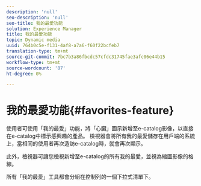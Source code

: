 ```yaml
---
description: 'null'
seo-description: 'null'
seo-title: 我的最愛功能
solution: Experience Manager
title: 我的最愛功能
topic: Dynamic media
uuid: 764b0c5e-f131-4af8-a7a6-f60f22bcfeb7
translation-type: tm+mt
source-git-commit: 7bc7b3a86fbcdc57cfdc31745fae3afc06e44b15
workflow-type: tm+mt
source-wordcount: '87'
ht-degree: 0%

---
```



# 我的最愛功能{#favorites-feature}

使用者可使用「我的最愛」功能，將「心臟」圖示新增至e-catalog影像，以直接在e-catalog中標示感興趣的產品。 檢視器會將所有我的最愛儲存在用戶端的系統上，當相同的使用者再次造訪e-catalog時，就會再次顯示。

此外，檢視器可讓您檢視新增至e-catalog的所有我的最愛，並視為縮圖影像的格線。

所有「我的最愛」工具都會分組在控制列的一個下拉式清單下。
